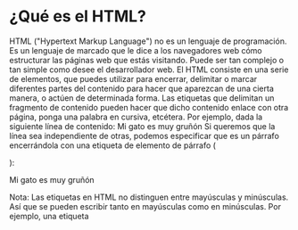 # ¿Qué es el HTML?

HTML ("Hypertext Markup Language") no es un lenguaje de programación. Es un lenguaje de marcado que le dice a los navegadores web cómo estructurar las páginas web que estás visitando. Puede ser tan complejo o tan simple como desee el desarrollador web. El HTML consiste en una serie de elementos, que puedes utilizar para encerrar, delimitar o marcar diferentes partes del contenido para hacer que aparezcan de una cierta manera, o actúen de determinada forma. Las etiquetas que delimitan un fragmento de contenido pueden hacer que dicho contenido enlace con otra página, ponga una palabra en cursiva, etcétera. Por ejemplo, dada la siguiente línea de contenido:
Mi gato es muy gruñón
Si queremos que la línea sea independiente de otras, podemos especificar que es un párrafo encerrándola con una etiqueta de elemento de párrafo (<p>):
<p>Mi gato es muy gruñón</p>
Nota: Las etiquetas en HTML no distinguen entre mayúsculas y minúsculas. Así que se pueden escribir tanto en mayúsculas como en minúsculas. Por ejemplo, una etiqueta <title> se puede escribir como <title>, <TITLE>, <Title>, <TiTle>, etc., y funcionará correctamente. La mejor práctica, sin embargo, es escribir todas las etiquetas en minúsculas para mantener la coherencia y legibilidad, entre otros motivos.

Anatomía de un elemento HTML
Exploremos un poco el elemento párrafo:
 
Las principales partes de nuestro elemento son:
●	La etiqueta de apertura: consiste en el nombre del elemento (en este caso, p), encerrado entre paréntesis angulares de apertura y cierre (mayor que y menor que). Esta etiqueta de apertura marca dónde comienza el elemento o comienza a tener efecto. En este ejemplo, precede al comienzo del texto del párrafo.
●	El contenido: Este es el contenido del elemento. En este ejemplo, es el texto del párrafo.
●	La etiqueta de cierre: Es lo mismo que la etiqueta de apertura, excepto que incluye una barra diagonal antes del nombre del elemento. Esto indica dónde termina el elemento; en este caso, dónde finaliza el párrafo. No incluir una etiqueta de cierre es un error común de principiante, y puede conducir a extraños resultados.
El elemento lo conforman la etiqueta de apertura, seguida del contenido, seguido de la etiqueta de cierre.
Elementos anidados
Se pueden poner elementos dentro de otros elementos. Esto se llama anidamiento. Si quisiéramos decir que nuestro gato es muy gruñón, podríamos encerrar la palabra muy en un elemento <strong> para que aparezca destacada.
<p>Mi gato es <strong>muy</strong> gruñón.</p>
Hay una forma correcta e incorrecta de anidar. En el ejemplo anterior, primero abrimos el elemento p, luego abrimos el elemento strong. Para un anidamiento adecuado, primero debemos cerrar el elemento strong, antes de cerrar el p.
El siguiente es un ejemplo de la forma incorrecta de anidar:
<p>Mi gato es <strong>muy gruñón.</p></strong>
Los elementos tienen que abrirse y cerrarse correctamente para que estén claramente dentro o fuera el uno del otro. Con el tipo de superposición en el ejemplo anterior, el navegador tiene que adivinar tu intención. Este tipo de adivinanzas puede producir resultados inesperados.
Elementos de bloque y elementos en línea
Hay dos categorías importantes de elementos en HTML — Estos son los elementos de bloque y los elementos en línea.
Los elementos de bloque forman un bloque visible en la página. Aparecerán en una línea nueva después de cualquier contenido anterior. Cualquier contenido que vaya después también aparecerá en una línea nueva. Los elementos a nivel de bloque suelen ser elementos estructurales de la página. Por ejemplo, un elemento a nivel de bloque puede representar encabezados, párrafos, listas, menús de navegación o pies de página. Un elemento a nivel de bloque no estaría anidado dentro de un elemento en línea, pero podría estar anidado dentro de otro elemento a nivel de bloque.
Los elementos en línea están contenidos dentro de elementos de bloque y delimitan solo pequeñas partes del contenido del documento; (no párrafos enteros o agrupaciones de contenido) Un elemento en línea no hará que aparezca una nueva línea en el documento. Suele utilizarse con texto. Por ejemplo es el caso de un elemento <a> (hipervínculo) o elementos de énfasis como <em> o <strong>.
Considera el siguiente ejemplo:
<em>primero</em><em>segundo</em><em>tercero</em>
<p>cuarto</p><p>quinto</p><p>sexto</p>
<em> es un elemento en línea. Así, como puedes observar, los tres primeros elementos se sitúan en la misma línea, uno tras otro sin espacio entre ellos. Por otro lado, <p> es un elemento a nivel de bloque. Cada elemento <p> aparece en una nueva línea, con un espacio arriba y abajo. (El espaciado se debe al estilo CSS predeterminado que el navegador aplica a los párrafos).
Nota: Los términos «en bloque» (block) y «en línea» (inline), tal como se usan en este tema, no se deberían confundir con los tipos de casillas de CSS que se conocen con el mismo nombre. Aunque de manera predeterminada están relacionados, el hecho de cambiar el tipo de aspecto visual del CSS no cambia la categoría del elemento ni afecta a aquellos elementos que pueda contener. Una de las razones por las que HTML5 abandonó el uso de estos términos fue para evitar este tipo de confusión.
Elementos vacíos
No todos los elementos siguen el patrón de etiqueta de apertura, contenido y etiqueta de cierre. Algunos elementos consisten solo en una etiqueta única, que se utiliza generalmente para insertar/incrustar algo en el documento en el lugar donde se le quiere incluir. Por ejemplo, el elemento <img> inserta una imagen en la página:
<img src="firefox-icon.png">
Nota: Los elementos vacíos en ocasiones también se llaman elementos nulos (void elements).
Atributos
Los elementos también pueden tener atributos. Los atributos tienen este aspecto:
 
Los atributos contienen información extra sobre el elemento que no se mostrará en el contenido. En este caso, el atributo class asigna al elemento un identificador que se puede utilizar para dotarlo de información de estilo.
Un atributo debería tener:
●	Un espacio entre este y el nombre del elemento. (Para un elemento con más de un atributo, los atributos también deben estar separados por espacios).
●	El nombre del atributo, seguido por un signo igual.
●	Un valor del atributo, rodeado de comillas de apertura y cierre.
Otro ejemplo de un elemento es <a>. Esto significa ancla. Una ancla puede convertir el texto que encierra en un hipervínculo. Las anclas pueden tener varios atributos, por ejemplo:
●	href: El valor de este atributo indica la dirección web a la que se quiere que apunte el enlace, que será hacia donde nos lleve el navegador cuando se haga clic sobre el elemento. Por ejemplo, href="https://www.mozilla.org/".
●	title: El atributo title añade información adicional sobre el enlace, como puede ser el título de la página que vinculas. Por ejemplo, title="La página de inicio de Mozilla". Esta información aparecerá cuando se le pase el ratón por encima.
●	target: El atributo target especifica el contexto de navegación que va a usar para mostrar el enlace. Por ejemplo, target="_blank" abrirá el enlace en una nueva pestaña. Si quieres mostrar el enlace en la pestaña activa, simplemente omite este atributo.
●	id: identifica al elemento y debe ser único. Referencia: H93 
●	lang: cambios en el idioma. Referencia: H58
Atributos booleanos
En ocasiones puedes ver atributos escritos sin valor. Esto está permitido. Estos se denominan atributos booleanos. Los atributos booleanos solo pueden tener un valor, que generalmente es el mismo que el nombre del atributo. Por ejemplo, considera el atributo disabled, que puedes asignar a los elementos de entrada del formulario. (Usa esto para deshabilitar los elementos de entrada del formulario para que el usuario no pueda realizar entradas. Los elementos desactivados suelen tener una apariencia atenuada). Por ejemplo:
<input type="text" disabled="disabled">
De manera abreviada, también es posible escribirlo como se describe a continuación (además, se ha incluido un elemento de entrada de formulario no desactivado como referencia, para dar una idea más precisa de lo que sucede):
<!-- el uso del atributo deshabilitado evita que el usuario final introduzca texto en el cuadro de entrada →
<input type="text" disabled>
<!-- se permite la entrada de texto, ya que no contiene el atributo deshabilitado →
<input type="text">
Omitir comillas en valores de atributos
Cuando observas diferentes páginas web, puedes encontrarte con todo tipo de estilos de etiquetado extraños, que incluyen valores de atributos sin comillas. Esto se permite en ciertas circunstancias, pero interrumpirá la edición en otras. Por ejemplo, si volvemos a revisar el ejemplo del enlace, sería posible escribir una versión básica con solo el atributo href, así:
<a href=https://www.mozilla.org/>mi sitio web favorito</a>
Sin embargo, las cosas no funcionarán cuando a este estilo se añade el atributo title:
<a href=https://www.mozilla.org/ title=The Mozilla homepage>mi sitio web favorito</a>
En este punto el navegador interpretará mal el cambio y pensará que el atributo title corresponde a tres atributos: un atributo title con el valor The y dos atributos booleanos: Mozilla y homepage. 
Incluye siempre las comillas de atributos. Evita tales problemas y da como resultado un código más legible.
¿Comillas simples o dobles?
En este artículo todos los atributos se han incluido en comillas dobles. Sin embargo, se pueden ver comillas simples en algún código HTML. Es una cuestión de estilo. Puedes elegir libremente cuál prefieres. Ambas líneas de código son equivalentes:
<a href="http://www.ejemplo.com">Un enlace a mi ejemplo.</a>
<a href='http://www.ejemplo.com'>Un enlace a mi ejemplo.</a>
Nota: Los atributos no deben estar duplicados. 

Comentarios HTML
En HTML hay un mecanismo para escribir comentarios en el código. Los comentarios son ignorados por el navegador y, por tanto, son invisibles para el usuario. El propósito de los comentarios es permitirte incluir notas en el código para explicar tu lógica o codificación. Esto es muy útil si regresas a un código base después de estar ausente el tiempo suficiente como para no recordarlo por completo. Del mismo modo, los comentarios son invaluables ya que diferentes personas están realizando cambios y actualizaciones.
Para convertir en un comentario una sección de contenido de tu archivo HTML, debes delimitarlo con los marcadores especiales <!-- y -->. Por ejemplo:
<p>No soy un comentario</p>
<!-- <p>¡Yo sí!</p> -->
Fundamentos de texto en HTML
Conceptos básicos: Encabezados y párrafos
La mayor parte del texto estructurado está compuesto por encabezados y párrafos, independientemente de si lees una historia, un periódico, un libro de texto, una revista, etc.
El contenido estructurado simplifica la experiencia en la lectura y se disfruta más.
En HTML, cada párrafo tiene que estar delimitado por un elemento <p>, como en este ejemplo:
<p>Soy un párrafo, ¡desde luego que lo soy!</p>
Cada sección tiene que estar delimitada por un elemento de encabezado:
<h1>Yo soy el título de la historia</h1>
Hay seis elementos de encabezado: <h1>, <h2>, <h3>, <h4>, <h5> y <h6>. Cada elemento representa un nivel de contenido diferente en el documento; <h1> representa el título principal, <h2> representa el subtítulo, <h3> representa el subtítulo del subtítulo, y así sucesivamente.
Por ejemplo, en esta historia, <h1> representa el título de la historia, <h2> representará el título de cada capítulo y <h3> las diferentes secciones del capítulo, y así sucesivamente.
<h1>El agujero aplastante</h1>

<p>Por Chris Mills</p>

<h2>Capítulo 1: La oscura noche</h2>

<p>Era una noche oscura. En algún lugar, un búho ululó. La lluvia azotó el ...</p>

<h2>Capítulo 2: El silencio eterno</h2>

<p>Nuestro protagonista ni susurrar pudo al ver esa sombría figura ...</p>

<h3>El espectro habla</h3>

<p>Habían pasado varias horas más, cuando de repente el espectro se incorporó y exclamó: "¡Por favor, ten piedad de mi alma!"</p>
●	Debes usar solo un <h1> por página; este es el nivel de título superior, y todos los demás se sitúan por debajo de él en la jerarquía.
●	Asegúrate de que usas los títulos en el orden correcto en la jerarquía. No uses los <h3> para representar subtítulos, seguidos de los <h2> para representar los subtítulos de los subtítulos; eso no tiene sentido y provocará resultados extraños.
●	De los seis niveles de títulos disponibles, debes procurar no usar más de tres por página, a menos que creas que es realmente necesario. Los documentos con muchos niveles (es decir, una jerarquía de títulos muy profunda) son de difícil manejo y navegación. En esos casos se recomienda, si es posible, separar el contenido en varias páginas.
Contamos con la semántica para todo lo que nos rodea. Nos basamos en experiencias previas para conocer la función de cada objeto cotidiano; cuando miramos un objeto, sabemos cuál debe ser su función. Entonces, por ejemplo, esperamos que un semáforo en rojo signifique "alto" y que un semáforo en verde signifique "avance". Las cosas se pueden complicar muy rápidamente si se aplica la semántica incorrecta. (¿Algún país usa rojo para significar "avance"? Esperemos que no).
De manera similar, debemos asegurarnos de que utilizamos los elementos adecuados y damos a nuestro contenido el significado y función correctos y la apariencia adecuada. En este mismo sentido, el elemento <h1> es un elemento semántico que da al texto al que delimita la función (o significado) de un titular de primer nivel en tu página.
<h1>Este es un titular de primer nivel</h1>
De manera predeterminada, el navegador le asignará una fuente de gran tamaño para darle el aspecto de un titular (aunque se le podrá dar el estilo que se quisiera usando CSS). Lo más importante es que su valor semántico se va a usar de diferente manera, por ejemplo, por los motores de búsqueda y los lectores de pantalla (como se mencionó antes).
Por otra parte, podrías hacer que cualquier elemento parezca un titular de primer rango. Considera lo siguiente:
<span style="font-size: 32px; margin: 21px 0;">¿Es este un titular de primer rango?</span>
Este es un elemento <span>. No tiene semántica. Se usa para delimitar contenido cuando se le quiere aplicar CSS (o tratarlo con JavaScript) sin proporcionarle ningún significado extra (encontrarás más información sobre este tipo de elemento más adelante en el curso). Hemos aplicado CSS a este elemento para que parezca un titular de primer nivel, pero al no tener valor semántico, no tiene ninguna de las ventajas añadidas que hemos descrito antes. Es una buena idea usar el elemento HTML apropiado para cada tarea.
Saltos de línea y líneas horizontales
Dos elementos que debes conocer y utilizarás ocasionalmente son <br> y <hr>.
<br /> Salto de línea
<hr /> Línea horizontal
Énfasis e importancia
En el lenguaje humano, a menudo enfatizamos ciertas palabras para alterar el significado de una frase, y a menudo queremos destacar ciertas palabras como importantes o diferentes en algún sentido. HTML nos dota de diversos elementos semánticos que nos permiten destacar contenido textual con tales efectos, y en esta sección veremos los más comunes.
Énfasis
Cuando queremos dar énfasis al lenguaje hablado, acentuamos ciertas palabras y así alteramos sutilmente el significado de lo que decimos. De manera similar, en el lenguaje escrito ponemos palabras en cursiva para destacarlas. 
En HTML usamos el elemento <em> («emphasis») para marcar estos casos. El documento logra entonces transmitir una lectura más interesante y además así lo reconocen los lectores de pantalla, que lo expresan con un diferente tono de voz. El navegador, de manera predeterminada, aplica el estilo de letra itálica, pero no debes utilizar esta etiqueta solamente para establecer el estilo de letra itálica. Para usar ese estilo, debes utilizar únicamente la etiqueta del elemento <span> y algo de CSS u otra etiqueta con el elemento <i> (ve abajo).
<p>Me <em>alegro</em> de que no llegues <em>tarde</em>.</p>
Importancia fuerte
Para enfatizar palabras importantes al hablar solemos acentuarlas, y al escribir lo hacemos en estilo negrita.
En HTML usamos el elemento <strong> (importancia fuerte) para marcar tales expresiones. El documento resulta entonces más útil, y de nuevo los lectores de pantalla reconocen estos elementos y el tono de voz cambia a uno más fuerte. El estilo negrita es el que aplican los navegadores por omisión, pero no debes usar esta etiqueta solamente para aplicar este estilo. Para hacer eso usa el elemento <span> y CSS, o un elemento <b>.
●	Si solo quieres que aparezca en negrita, sin dotar de significado de importancia especial al texto, deberías envolverlo en algún elemento neutro (como <span>) y aplicarle la propiedad font-weight.
●	Si además realmente la frase o contenido en cuestión tiene especial importancia en un contenido, el uso de <strong> le da un enfoque semántico e indicará a los buscadores este hecho.
●	La etiqueta <b> se usa muy poco en la actualidad. Ocupa menos que la anterior y está reconocida por el estándar y por los navegadores, pero es un vestigio del pasado y realmente no la necesitas. Sería mejor usar la anterior si quieres darle el significado de importante. Salvo que requieras denotar varios niveles de importancia, como hemos visto más arriba.
Cursiva, negrita, subrayado...
Los elementos que hemos comentado hasta ahora tienen asociada una semántica clara. La situación con <b> (negrita o «bold»), <i> (cursiva o «italic») y <u> (subrayado o «underline») es algo más complicada. Surgieron para que las personas pudieran escribir textos en negrita, cursiva o subrayado en un tiempo en el que pocos navegadores o ninguno admitían el CSS. Elementos como estos, que solo afectan a la presentación y no a la semántica, se conocen como elementos de presentación y no se deberían usar porque, como hemos visto, la semántica es muy importante para la accesibilidad y el SEO, entre otros aspectos.
Una observación prudente acerca del subrayado: La gente suele asociar estrechamente el subrayado con los hipervínculos. Por ello en la web es mejor reservar el subrayado para los enlaces. Utiliza el elemento <u> cuando resulte apropiado semánticamente, pero considera usar CSS para cambiar el subrayado predeterminado por algo más adecuado en la web. El siguiente ejemplo ilustra cómo lo puedes hacer.

Práctico 1
●	Armar un documento html con contenido de libre elección.
●	Aplicar estructura y semántica correspondiente utilizando sólo las etiquetas vistas en la clase.

